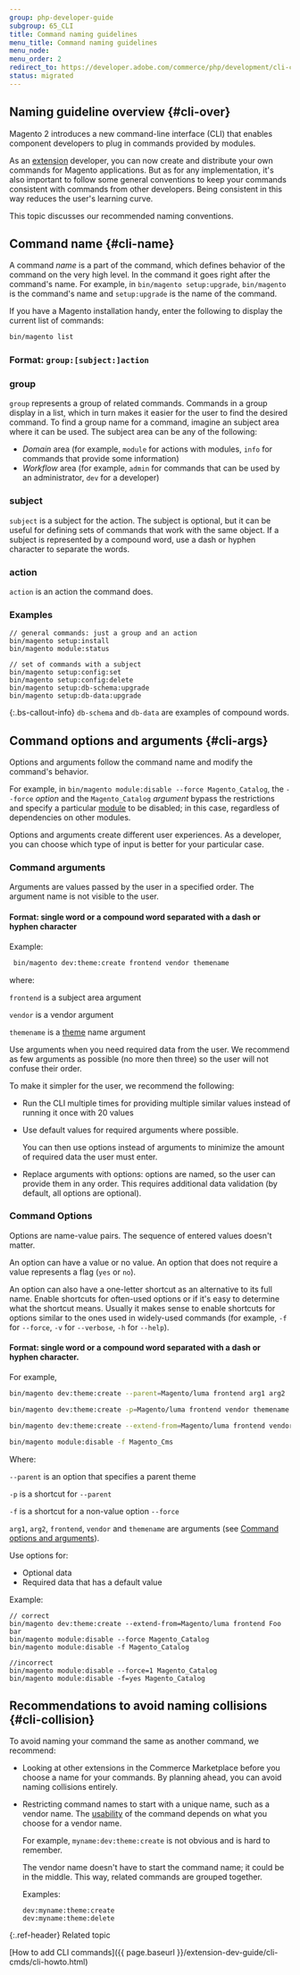 ```yaml
---
group: php-developer-guide
subgroup: 65_CLI
title: Command naming guidelines
menu_title: Command naming guidelines
menu_node:
menu_order: 2
redirect_to: https://developer.adobe.com/commerce/php/development/cli-commands/naming-guidelines/
status: migrated
---
```


<!-- http://olgakopylova.espritica.com/naming-conventions-for-cli-commands-in-magento-2/
 -->

## Naming guideline overview {#cli-over}

Magento 2 introduces a new command-line interface (CLI) that enables component developers to plug in commands provided by modules.

As an [extension](https://glossary.magento.com/extension) developer, you can now create and distribute your own commands for Magento applications. But as for any implementation, it's also important to follow some general conventions to keep your commands consistent with commands from other developers. Being consistent in this way reduces the user's learning curve.

This topic discusses our recommended naming conventions.

## Command name {#cli-name}

A command *name* is a part of the command, which defines behavior of the command on the very high level. In the command it goes right after the command's name.
For example, in `bin/magento setup:upgrade`, `bin/magento` is the command's name and `setup:upgrade` is the name of the command.

If you have a Magento installation handy, enter the following to display the current list of commands:

```bash
bin/magento list
```

### Format: `group:[subject:]action`

### group

`group` represents a group of related commands. Commands in a group display in a list, which in turn makes it easier for the user to find the desired command. To find a group name for a command, imagine an subject area where it can be used. The subject area can be any of the following:

*  *Domain* area (for example, `module` for actions with modules, `info` for commands that provide some information)
*  *Workflow* area (for example, `admin` for commands that can be used by an administrator, `dev` for a developer)

### subject
`subject` is a subject for the action. The subject is optional, but it can be useful for defining sets of commands that work with the same object. If a subject is represented by a compound word, use a dash or hyphen character to separate the words.

### action
`action` is an action the command does.

### Examples

```terminal
// general commands: just a group and an action
bin/magento setup:install
bin/magento module:status

// set of commands with a subject
bin/magento setup:config:set
bin/magento setup:config:delete
bin/magento setup:db-schema:upgrade
bin/magento setup:db-data:upgrade
```

 {:.bs-callout-info}
`db-schema` and `db-data` are examples of compound words.

## Command options and arguments {#cli-args}

Options and arguments follow the command name and modify the command's behavior.

For example, in `bin/magento module:disable --force Magento_Catalog`, the `--force` *option* and the `Magento_Catalog` *argument* bypass the restrictions and specify a particular [module](https://glossary.magento.com/module) to be disabled; in this case, regardless of dependencies on other modules.

Options and arguments create different user experiences. As a developer, you can choose which type of input is better for your particular case.

### Command arguments

Arguments are values passed by the user in a specified order. The argument name is not visible to the user.

#### Format: single word or a compound word separated with a dash or hyphen character

Example:

```bash
 bin/magento dev:theme:create frontend vendor themename
```

where:

`frontend` is a subject area argument

`vendor` is a vendor argument

`themename` is a [theme](https://glossary.magento.com/theme) name argument

Use arguments when you need required data from the user. We recommend as few arguments as possible (no more then three) so the user will not confuse their order.

To make it simpler for the user, we recommend the following:

*  Run the CLI multiple times for providing multiple similar values instead of running it once with 20 values
*  Use default values for required arguments where possible.

   You can then use options instead of arguments to minimize the amount of required data the user must enter.

*  Replace arguments with options: options are named, so the user can provide them in any order. This requires additional data validation (by default, all options are optional).

### Command Options

Options are name-value pairs. The sequence of entered values doesn't matter.

An option can have a value or no value. An option that does not require a value represents a flag (`yes` or `no`).

An option can also have a one-letter shortcut as an alternative to its full name. Enable shortcuts for often-used options or if it's easy to determine what the shortcut means. Usually it makes sense to enable shortcuts for options similar to the ones used in widely-used commands (for example, `-f` for `--force`, `-v` for `--verbose`, `-h` for `--help`).

#### Format: single word or a compound word separated with a dash or hyphen character.

For example,

```bash
bin/magento dev:theme:create --parent=Magento/luma frontend arg1 arg2
```

```bash
bin/magento dev:theme:create -p=Magento/luma frontend vendor themename
```

```bash
bin/magento dev:theme:create --extend-from=Magento/luma frontend vendor themename
```

```bash
bin/magento module:disable -f Magento_Cms
```

Where:

`--parent` is an option that specifies a parent theme

`-p` is a shortcut for `--parent`

`-f` is a shortcut for a non-value option `--force`

`arg1`, `arg2`, `frontend`, `vendor` and `themename` are arguments (see [Command options and arguments](#cli-args)).

Use options for:

*  Optional data
*  Required data that has a default value

Example:

```terminal
// correct
bin/magento dev:theme:create --extend-from=Magento/luma frontend Foo bar
bin/magento module:disable --force Magento_Catalog
bin/magento module:disable -f Magento_Catalog

//incorrect
bin/magento module:disable --force=1 Magento_Catalog
bin/magento module:disable -f=yes Magento_Catalog
```

## Recommendations to avoid naming collisions {#cli-collision}

To avoid naming your command the same as another command, we recommend:

*  Looking at other extensions in the Commerce Marketplace before you choose a name for your commands. By planning ahead, you can avoid naming collisions entirely.

*  Restricting command names to start with a unique name, such as a vendor name. The [usability](https://glossary.magento.com/usability) of the command depends on what you choose for a vendor name.

   For example, `myname:dev:theme:create` is not obvious and is hard to remember.

   The vendor name doesn't have to start the command name; it could be in the middle. This way, related commands are grouped together.

   Examples:

   ```terminal
   dev:myname:theme:create
   dev:myname:theme:delete
   ```

{:.ref-header}
Related topic

[How to add CLI commands]({{ page.baseurl }}/extension-dev-guide/cli-cmds/cli-howto.html)
